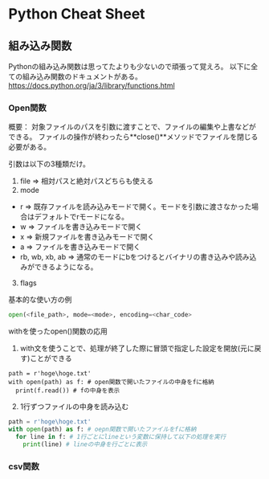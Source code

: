 # Python Cheat Sheet

## 組み込み関数
Pythonの組み込み関数は思ってたよりも少ないので頑張って覚えろ。
以下に全ての組み込み関数のドキュメントがある。
https://docs.python.org/ja/3/library/functions.html

### Open関数
概要：
対象ファイルのパスを引数に渡すことで、ファイルの編集や上書などができる。
ファイルの操作が終わったら**close()**メソッドでファイルを閉じる必要がある。

引数は以下の3種類だけ。
1. file => 相対パスと絶対パスどちらも使える
2. mode
  - r => 既存ファイルを読み込みモードで開く。モードを引数に渡さなかった場合はデフォルトでrモードになる。
  - w => ファイルを書き込みモードで開く
  - x => 新規ファイルを書き込みモードで開く
  - a => ファイルを書き込みモードで開く
  - rb, wb, xb, ab => 通常のモードにbをつけるとバイナリの書き込みや読み込みができるようになる。
3. flags

基本的な使い方の例
```.py
open(<file_path>, mode=<mode>, encoding=<char_code>
```

withを使ったopen()関数の応用

1. with文を使うことで、処理が終了した際に冒頭で指定した設定を開放(元に戻す)ことができる
```
path = r'hoge\hoge.txt'
with open(path) as f: # open関数で開いたファイルの中身をfに格納
  print(f.read()) # fの中身を表示
```

2. 1行ずつファイルの中身を読み込む
```.py
path = r'hoge\hoge.txt'
with open(path) as f: # oepn関数で開いたファイルをfに格納
  for line in f: # 1行ごとにlineという変数に保持して以下の処理を実行
    print(line) # lineの中身を行ごとに表示
```

### csv関数
